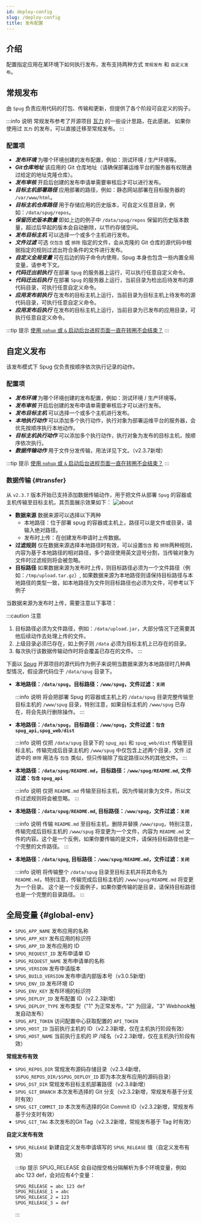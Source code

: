 ```yaml
---
id: deploy-config
slug: /deploy-config
title: 发布配置
---
```


## 介绍
配置指定应用在某环境下如何执行发布，发布支持两种方式 `常规发布` 和 `自定义发布`。

## 常规发布
由 `Spug` 负责应用代码的打包、传输和更新，但提供了各个阶段可自定义的钩子。

:::info 说明
常规发布参考了开源项目 [瓦力](https://github.com/meolu/walle-web) 的一些设计思路，在此感谢。
如果你使用过 `瓦力` 的发布，可以直接迁移至常规发布。
:::

### 配置项
- ***发布环境*** 为哪个环境创建的发布配置，例如：测试环境 / 生产环境等。
- ***Git仓库地址*** 该应用的 Git 仓库地址（请确保部署运维平台的服务器有权限通过给定的地址克隆仓库）。
- ***发布审核*** 开启后创建的发布申请单需要审核后才可以进行发布。
- ***目标主机部署路径*** 应用部署的路径，例如：静态网站部署在目标服务器的 `/var/www/html`。
- ***目标主机仓库路径*** 用于存储应用的历史版本，可自定义任意目录，例如：`/data/spug/repos`。
- ***保留历史版本数量*** 即如上边的例子中 `/data/spug/repos` 保留的历史版本数量，超过后早起的版本会自动删除，以节约存储空间。
- ***发布目标主机*** 可以选择一个或多个主机进行发布。
- ***文件过滤*** 可选 `仅包含` 或 `排除` 指定的文件，会从克隆的 Git 仓库的源代码中根据指定的规则过滤出符合条件的文件进行发布。
- ***自定义全局变量*** 可在后边的钩子命令内使用，Spug 本身也包含一些内置全局变量，请参考下文。
- ***代码迁出前执行*** 在部署 `Spug` 的服务器上运行，可以执行任意自定义命令。
- ***代码迁出后执行*** 在部署 `Spug` 的服务器上运行，当前目录为检出后待发布的源代码目录，可执行任意自定义命令。
- ***应用发布前执行*** 在发布的目标主机上运行，当前目录为目标主机上待发布的源代码目录，可执行任意自定义命令。
- ***应用发布后执行*** 在发布的目标主机上运行，当前目录为已发布的应用目录，可执行任意自定义命令。

:::tip 提示
[使用 `nohup` 或 `&` 启动后台进程页面一直在转圈不会结束？](/docs/use-problem#nohup)
:::

## 自定义发布
该发布模式下 Spug 仅负责按顺序依次执行记录的动作。

### 配置项
- ***发布环境*** 为哪个环境创建的发布配置，例如：测试环境 / 生产环境等。
- ***发布审核*** 开启后创建的发布申请单需要审核后才可以进行发布。
- ***发布目标主机*** 可以选择一个或多个主机进行发布。
- ***本地执行动作*** 可以添加多个执行动作，执行对象为部署运维平台的服务器，会优先按顺序执行本地动作。
- ***目标主机执行动作*** 可以添加多个执行动作，执行对象为发布的目标主机，按顺序依次执行。
- ***数据传输动作*** 用于文件分发传输，用法详见下文。（v2.3.7新增）

:::tip 提示
[使用 `nohup` 或 `&` 启动后台进程页面一直在转圈不会结束？](/docs/use-problem#nohup)
:::

### 数据传输 {#transfer}
从 `v2.3.7` 版本开始已支持添加数据传输动作，用于把文件从部署 `Spug` 的容器或主机传输至目标主机，其页面展示效果如下：
![about](https://cdn.spug.cc/v2/deploy-config-transfer.png)
- **数据来源** 数据来源可以选择以下两种
    - 本地路径：位于部署 spug 的容器或主机上，路径可以是文件或目录，请输入绝对路径。
    - 发布时上传：在创建发布申请时上传数据。
- **过滤规则** 仅在数据来源选择本地路径时有效，可以设置`包含` 和 `排除`两种规则，内容为基于本地路径的相对路径，多个路径使用英文逗号分割，当传输对象为文件时过滤规则将会被忽略。
- **目标路径** 如果数据来源为发布时上传，则目标路径必须为一个文件路径（例如：`/tmp/upload.tar.gz`）, 如果数据来源为本地路径则请保持目标路径与本地路径的类型一致，如本地路径为文件则目标路径也必须为文件，可参考以下例子

当数据来源为发布时上传，需要注意以下事项：

:::caution 注意
1. 目标路径必须为文件路径，例如：`/data/upload.jar`，大部分情况下还需要其他后续动作去处理上传的文件。
2. 上级目录必须已存在，如上例子则 `/data` 必须为目标主机上已存在的目录。
3. 每次执行该数据传输动作时将会覆盖已存在的文件。
:::

下面以 [Spug](https://github.com/openspug/spug) 开源项目的源代码作为例子来说明当数据来源为本地路径时几种典型情况，假设源代码位于 `/data/spug` 目录下。

- **本地路径：`/data/spug`，目标路径：`/www/spug`，文件过滤：`关闭`**

  :::info 说明 
  将会把部署 Spug 的容器或主机上的 `/data/spug` 目录完整传输至目标主机的 `/www/spug` 目录，特别注意，如果目标主机的 `/www/spug` 已存在，将会先执行删除操作。
  :::

- **本地路径：`/data/spug`，目标路径：`/www/spug`，文件过滤：`包含` `spug_api,spug_web/dist`**

  :::info 说明
  仅把 `/data/spug` 目录下的 `spug_api` 和 `spug_web/dist` 传输至目标主机，传输完成后目录主机的 `/www/spug` 中仅包含上述两个目录，文件
  过滤中的 `排除` 用法与 `包含` 类似，但只传输除了指定路径以外的其他文件。
  :::

- **本地路径：`/data/spug/README.md`，目标路径：`/www/spug/README.md`, 文件过滤：`包含` `spug_api`**

  :::info 说明
  仅把 `README.md` 传输至目标主机，因为传输对象为文件，所以文件过滤规则将会被忽略。
  :::

- **本地路径：`/data/spug/README.md`, 目标路径：`/www/spug`，文件过滤：`关闭`**

  :::info 说明
  传输 `README.md` 至目标主机，删除并替换 `/www/spug`，特别注意，传输完成后目标主机的 `/www/spug` 将变更为一个文件，内容为 `README.md` 
  文件的内容。这个是一个反例，如果你要传输的是文件，请保持目标路径也是一个完整的文件路径。
  :::

- **本地路径：`/data/spug`, 目标路径：`/www/spug/README.md`，文件过滤：`关闭`**

  :::info 说明
  将传输整个 `/data/spug` 目录至目标主机并将其命名为 `README.md`，特别注意，传输完成后目标主机的 `/www/spug/README.md` 将变更为一个目录。
  这个是一个反面例子，如果你要传输的是目录，请保持目标路径也是一个完整的目录路径。
  :::


## 全局变量 {#global-env}
- `SPUG_APP_NAME` 发布应用的名称
- `SPUG_APP_KEY` 发布应用的标识符
- `SPUG_APP_ID` 发布应用的 ID
- `SPUG_REQUEST_ID` 发布申请单 ID
- `SPUG_REQUEST_NAME` 发布申请单的名称
- `SPUG_VERSION` 发布申请版本
- `SPUG_BUILD_VERSION` 发布申请内部版本号（v3.0.5新增）
- `SPUG_ENV_ID` 发布环境 ID
- `SPUG_ENV_KEY` 发布环境的标识符
- `SPUG_DEPLOY_ID` 发布配置 ID（v2.2.3新增）
- `SPUG_DEPLOY_TYPE` 发布类型（"1" 为正常发布，"2" 为回滚，"3" Webhook触发自动发布）
- `SPUG_API_TOKEN` 访问配置中心获取配置的 `API_TOKEN`
- `SPUG_HOST_ID` 当前执行主机的 ID（v2.2.3新增，仅在主机执行阶段有效）
- `SPUG_HOST_NAME` 当前执行主机的 IP /域名（v2.2.3新增，仅在主机执行阶段有效）

**常规发布有效**

- `SPUG_REPOS_DIR` 常规发布源码存储目录（v2.3.4新增，`$SPUG_REPOS_DIR/$SPUG_DEPLOY_ID` 即为本次发布应用的源码目录）
- `SPUG_DST_DIR` 常规发布目标主机部署路径（v2.3.8新增）
- `SPUG_GIT_BRANCH` 本次发布选择的 Git 分支（v2.3.2新增，常规发布基于分支时有效）
- `SPUG_GIT_COMMIT_ID` 本次发布选择的Git Commit ID（v2.3.2新增，常规发布基于分支时有效）
- `SPUG_GIT_TAG` 本次发布的Git Tag（v2.3.2新增，常规发布基于 Tag 时有效）

**自定义发布有效**

- `SPUG_RELEASE` 新建自定义发布申请填写的 `SPUG_RELEASE` 值（自定义发布有效）

  :::tip 提示
  SPUG_RELEASE 会自动按空格分隔解析为多个环境变量，例如 abc 123 def，会对应有4个变量：
  ```bash
  SPUG_RELEASE = abc 123 def
  SPUG_RELEASE_1 = abc
  SPUG_RELEASE_2 = 123
  SPUG_RELEASE_3 = def
  ```
  :::